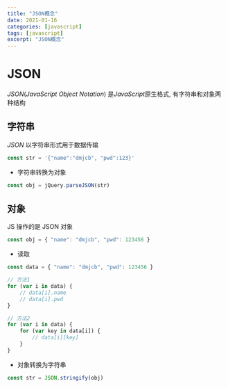 ```yaml
---
title: "JSON概念"
date: 2021-01-16
categories: [javascript]
tags: [javascript]
excerpt: "JSON概念"
---
```


# JSON

$JSON$($JavaScript$ $Object$ $Notation$) 是$JavaScript$原生格式, 有字符串和对象两种结构

## 字符串

$JSON$ 以字符串形式用于数据传输

```js
const str = '{"name":"dmjcb", "pwd":123}'
```

- 字符串转换为对象

```js
const obj = jQuery.parseJSON(str)
```

## 对象

JS 操作的是 JSON 对象

```js
const obj = { "name": "dmjcb", "pwd": 123456 }
```

- 读取

```js
const data = { "name": "dmjcb", "pwd": 123456 }

// 方法1
for (var i in data) {
    // data[i].name
    // data[i].pwd
}

// 方法2
for (var i in data) {
    for (var key in data[i]) {
        // data[i][key]
    }
}
```

- 对象转换为字符串

```js
const str = JSON.stringify(obj)
```
